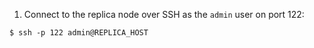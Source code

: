 1.  Connect to the replica node over SSH as the `admin` user on port 122:
```shell
$ ssh -p 122 admin@REPLICA_HOST
```
